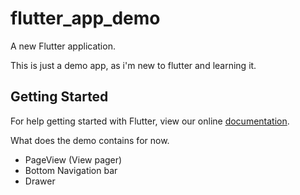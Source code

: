 # flutter_app_demo

A new Flutter application.

This is just a demo app, as i'm new to flutter and learning it.

## Getting Started

For help getting started with Flutter, view our online
[documentation](https://flutter.io/).

What does the demo contains for now.

- PageView (View pager)
- Bottom Navigation bar
- Drawer
